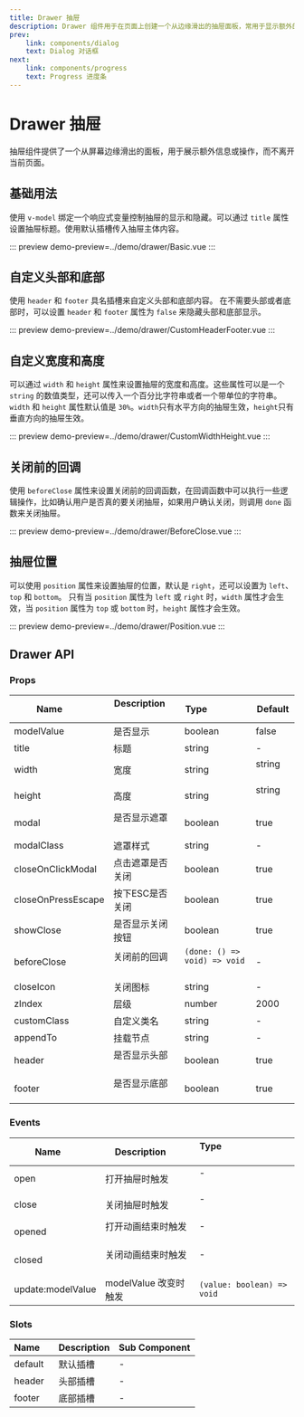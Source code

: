 ```yaml
---
title: Drawer 抽屉
description: Drawer 组件用于在页面上创建一个从边缘滑出的抽屉面板，常用于显示额外的页面内容或进行操作。
prev:
    link: components/dialog
    text: Dialog 对话框
next:
    link: components/progress
    text: Progress 进度条
---
```


# Drawer 抽屉
抽屉组件提供了一个从屏幕边缘滑出的面板，用于展示额外信息或操作，而不离开当前页面。

## 基础用法
使用 `v-model` 绑定一个响应式变量控制抽屉的显示和隐藏。可以通过 `title` 属性设置抽屉标题。使用默认插槽传入抽屉主体内容。

::: preview
demo-preview=../demo/drawer/Basic.vue
:::


## 自定义头部和底部
使用 `header` 和 `footer` 具名插槽来自定义头部和底部内容。
在不需要头部或者底部时，可以设置 `header` 和 `footer` 属性为 `false` 来隐藏头部和底部显示。

::: preview
demo-preview=../demo/drawer/CustomHeaderFooter.vue
:::


## 自定义宽度和高度
可以通过 `width` 和 `height` 属性来设置抽屉的宽度和高度。这些属性可以是一个 `string` 的数值类型，还可以传入一个百分比字符串或者一个带单位的字符串。
`width` 和 `height` 属性默认值是 `30%`。`width`只有水平方向的抽屉生效，`height`只有垂直方向的抽屉生效。

::: preview
demo-preview=../demo/drawer/CustomWidthHeight.vue
:::

## 关闭前的回调
使用 `beforeClose` 属性来设置关闭前的回调函数，在回调函数中可以执行一些逻辑操作，比如确认用户是否真的要关闭抽屉，如果用户确认关闭，则调用 `done` 函数来关闭抽屉。

::: preview
demo-preview=../demo/drawer/BeforeClose.vue
:::

## 抽屉位置
可以使用 `position` 属性来设置抽屉的位置，默认是 `right`，还可以设置为 `left`、`top` 和 `bottom`。
只有当 `position` 属性为 `left` 或 `right` 时，`width` 属性才会生效，当 `position` 属性为 `top` 或 `bottom` 时，`height` 属性才会生效。

::: preview
demo-preview=../demo/drawer/Position.vue
:::


## Drawer API
### Props
| Name         | Description           | Type                 | Default |
| ------------ | -------------------- | -------------------- | ------- |
| modelValue   | 是否显示        | boolean        | false   |
| title        | 标题        | string        | -        |
| width        | 宽度        | string | string        |  30%      |
| height       | 高度        | string | string        | 30%       |
| modal        | 是否显示遮罩        | boolean        | true    |
| modalClass   | 遮罩样式        | string        | -        |
| closeOnClickModal | 点击遮罩是否关闭 | boolean        | true    |
| closeOnPressEscape | 按下ESC是否关闭 | boolean        | true    |
| showClose     | 是否显示关闭按钮        | boolean        | true    |
| beforeClose    | 关闭前的回调        | `(done: () => void) => void`   | -        |
| closeIcon     | 关闭图标        | string        | -        |
| zIndex        | 层级        | number        | 2000    |
| customClass   | 自定义类名        | string        | -        |
| appendTo      | 挂载节点        | string        | -        |
| header        | 是否显示头部        | boolean        | true     |
| footer        | 是否显示底部        | boolean        | true     |

### Events
| Name       | Description       | Type                                 |
| --------- | --------------- | ------------------------------------ |
| open       | 打开抽屉时触发       | -                                     |
| close      | 关闭抽屉时触发       | -                                     |
| opened     | 打开动画结束时触发     | -                                     |
| closed     | 关闭动画结束时触发     | -                                     |
| update:modelValue | modelValue 改变时触发 | `(value: boolean) => void` |

### Slots
| Name     | Description | Sub Component |
| ------- | ----------- | ------------- |
| default | 默认插槽    | -  |
| header  | 头部插槽    | -  |
| footer  | 底部插槽    | -  |